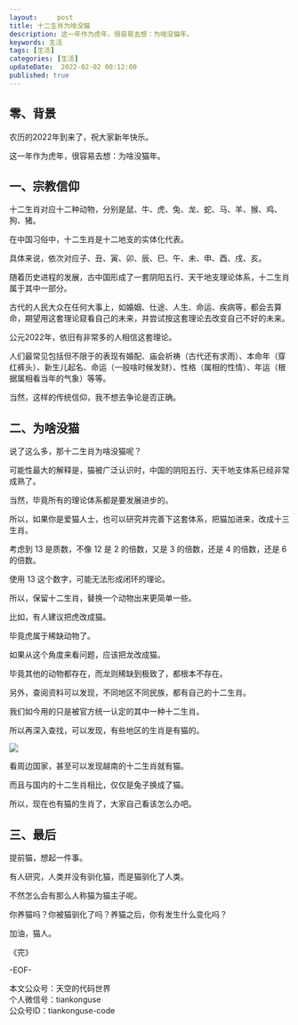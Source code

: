 ```yaml
---   
layout:     post  
title: 十二生肖为啥没猫  
description: 这一年作为虎年，很容易去想：为啥没猫年。       
keywords: 生活  
tags: [生活]    
categories: [生活]  
updateDate:  2022-02-02 00:12:00  
published: true  
---  
```


## 零、背景


农历的2022年到来了，祝大家新年快乐。  

这一年作为虎年，很容易去想：为啥没猫年。  



## 一、宗教信仰  


十二生肖对应十二种动物，分别是鼠、牛、虎、兔、龙、蛇、马、羊、猴、鸡、狗、猪。  



在中国习俗中，十二生肖是十二地支的实体化代表。  




具体来说，依次对应子、丑、寅、卯、辰、巳、午、未、申、酉、戌、亥。  


随着历史进程的发展，古中国形成了一套阴阳五行、天干地支理论体系，十二生肖属于其中一部分。  



古代的人民大众在任何大事上，如婚姻、仕途、人生、命运、疾病等，都会去算命，期望用这套理论窥看自己的未来，并尝试按这套理论去改变自己不好的未来。  


公元2022年，依旧有非常多的人相信这套理论。  


人们最常见包括但不限于的表现有婚配、庙会祈祷（古代还有求雨）、本命年（穿红裤头）、新生儿起名、命运（一般啥时候发财）、性格（属相的性情）、年运（根据属相看当年的气象）等等。  



当然，这样的传统信仰，我不想去争论是否正确。  



## 二、为啥没猫  


说了这么多，那十二生肖为啥没猫呢？  




可能性最大的解释是，猫被广泛认识时，中国的阴阳五行、天干地支体系已经非常成熟了。  


当然，毕竟所有的理论体系都是要发展进步的。  




所以，如果你是爱猫人士，也可以研究并完善下这套体系，把猫加进来，改成十三生肖。  


考虑到 13 是质数，不像 12 是 2 的倍数，又是 3 的倍数，还是 4 的倍数，还是 6 的倍数。  





使用 13 这个数字，可能无法形成闭环的理论。  





所以，保留十二生肖，替换一个动物出来更简单一些。  




比如，有人建议把虎改成猫。  



毕竟虎属于稀缺动物了。  



如果从这个角度来看问题，应该把龙改成猫。  




毕竟其他的动物都存在，而龙则稀缺到极致了，都根本不存在。  


另外，查阅资料可以发现，不同地区不同民族，都有自己的十二生肖。  





我们如今用的只是被官方统一认定的其中一种十二生肖。  







所以再深入查找，可以发现，有些地区的生肖是有猫的。  



![](https://res2022.tiankonguse.com/images/2022/02/02/001.png)




看周边国家，甚至可以发现越南的十二生肖就有猫。  



而且与国内的十二生肖相比，仅仅是兔子换成了猫。  





所以，现在也有猫的生肖了，大家自己看该怎么办吧。  



## 三、最后  


提前猫，想起一件事。  

有人研究，人类并没有驯化猫，而是猫驯化了人类。  

不然怎么会有那么人称猫为猫主子呢。  



你养猫吗？你被猫驯化了吗？养猫之后，你有发生什么变化吗？  



加油，猫人。  

《完》    


-EOF-  



本文公众号：天空的代码世界  
个人微信号：tiankonguse  
公众号ID：tiankonguse-code  
  

